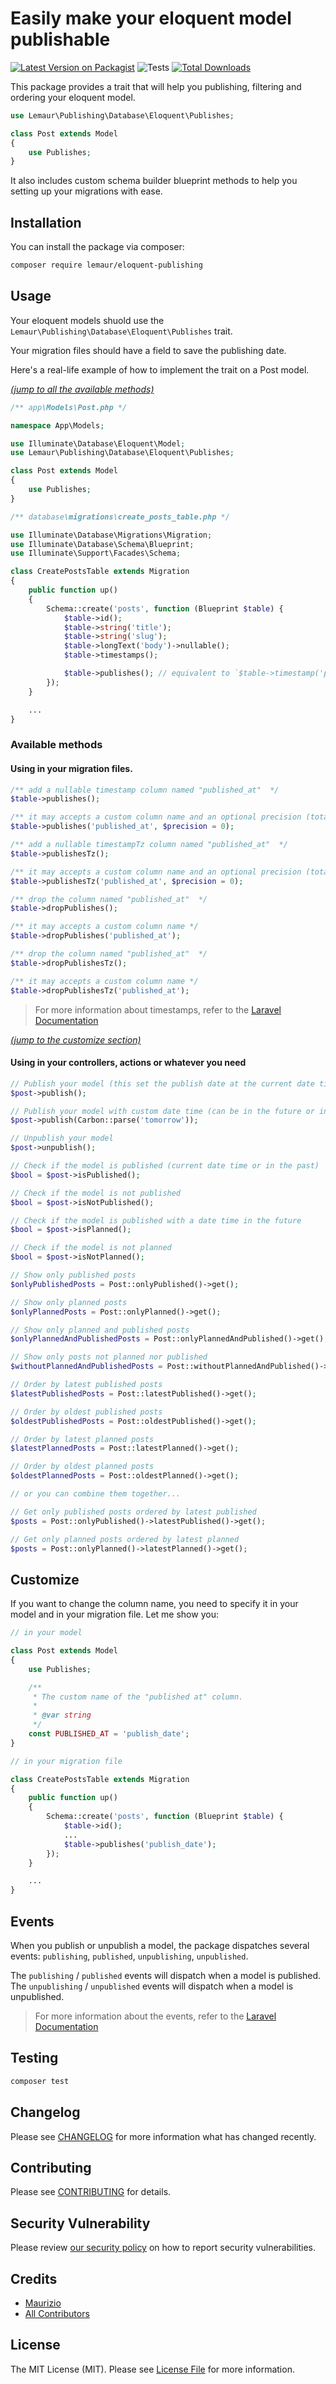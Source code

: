 # Easily make your eloquent model publishable

[![Latest Version on Packagist](https://img.shields.io/packagist/v/lemaur/eloquent-publishing.svg?style=flat-square)](https://packagist.org/packages/lemaur/eloquent-publishing)
![Tests](https://github.com/leMaur/eloquent-publishing/workflows/Tests/badge.svg)
[![Total Downloads](https://img.shields.io/packagist/dt/lemaur/eloquent-publishing.svg?style=flat-square)](https://packagist.org/packages/lemaur/eloquent-publishing)

This package provides a trait that will help you publishing, filtering and ordering your eloquent model.
```php
use Lemaur\Publishing\Database\Eloquent\Publishes;

class Post extends Model
{
    use Publishes;
}
```
It also includes custom schema builder blueprint methods to help you setting up your migrations with ease.

## Installation

You can install the package via composer:

```bash
composer require lemaur/eloquent-publishing
```

## Usage
Your eloquent models shuold use the `Lemaur\Publishing\Database\Eloquent\Publishes` trait.

Your migration files should have a field to save the publishing date.

Here's a real-life example of how to implement the trait on a Post model.

[_(jump to all the available methods)_](#available-methods)
```php
/** app\Models\Post.php */

namespace App\Models;

use Illuminate\Database\Eloquent\Model;
use Lemaur\Publishing\Database\Eloquent\Publishes;

class Post extends Model
{
    use Publishes;
}
```

```php
/** database\migrations\create_posts_table.php */

use Illuminate\Database\Migrations\Migration;
use Illuminate\Database\Schema\Blueprint;
use Illuminate\Support\Facades\Schema;

class CreatePostsTable extends Migration
{
    public function up()
    {
        Schema::create('posts', function (Blueprint $table) {
            $table->id();
            $table->string('title');
            $table->string('slug');
            $table->longText('body')->nullable();
            $table->timestamps();

            $table->publishes(); // equivalent to `$table->timestamp('published_at')->nullable();`
        });
    }

    ...
}
```

### Available methods

#### Using in your migration files.
```php
/** add a nullable timestamp column named "published_at"  */
$table->publishes();

/** it may accepts a custom column name and an optional precision (total digits) */
$table->publishes('published_at', $precision = 0);

/** add a nullable timestampTz column named "published_at"  */
$table->publishesTz();

/** it may accepts a custom column name and an optional precision (total digits) */
$table->publishesTz('published_at', $precision = 0);

/** drop the column named "published_at"  */
$table->dropPublishes();

/** it may accepts a custom column name */
$table->dropPublishes('published_at');

/** drop the column named "published_at"  */
$table->dropPublishesTz();

/** it may accepts a custom column name */
$table->dropPublishesTz('published_at');
```
> For more information about timestamps, refer to the [Laravel Documentation](https://laravel.com/docs/8.x/migrations#column-method-timestamp)

[_(jump to the customize section)_](#customize)

#### Using in your controllers, actions or whatever you need

```php
// Publish your model (this set the publish date at the current date time)
$post->publish();

// Publish your model with custom date time (can be in the future or in the past, as you wish. It accepts a class that implement \DatetimeInterface)
$post->publish(Carbon::parse('tomorrow'));

// Unpublish your model
$post->unpublish();

// Check if the model is published (current date time or in the past)
$bool = $post->isPublished();

// Check if the model is not published
$bool = $post->isNotPublished();

// Check if the model is published with a date time in the future
$bool = $post->isPlanned();

// Check if the model is not planned
$bool = $post->isNotPlanned();

// Show only published posts
$onlyPublishedPosts = Post::onlyPublished()->get();

// Show only planned posts
$onlyPlannedPosts = Post::onlyPlanned()->get();

// Show only planned and published posts
$onlyPlannedAndPublishedPosts = Post::onlyPlannedAndPublished()->get();

// Show only posts not planned nor published
$withoutPlannedAndPublishedPosts = Post::withoutPlannedAndPublished()->get();

// Order by latest published posts
$latestPublishedPosts = Post::latestPublished()->get();

// Order by oldest published posts
$oldestPublishedPosts = Post::oldestPublished()->get();

// Order by latest planned posts
$latestPlannedPosts = Post::latestPlanned()->get();

// Order by oldest planned posts
$oldestPlannedPosts = Post::oldestPlanned()->get();

// or you can combine them together...

// Get only published posts ordered by latest published
$posts = Post::onlyPublished()->latestPublished()->get();

// Get only planned posts ordered by latest planned
$posts = Post::onlyPlanned()->latestPlanned()->get();

```

## Customize

If you want to change the column name, you need to specify it in your model and in your migration file. Let me show you:
```php
// in your model

class Post extends Model
{
    use Publishes;

    /**
     * The custom name of the "published at" column.
     *
     * @var string
     */
    const PUBLISHED_AT = 'publish_date';
}

// in your migration file

class CreatePostsTable extends Migration
{
    public function up()
    {
        Schema::create('posts', function (Blueprint $table) {
            $table->id();
            ...
            $table->publishes('publish_date');
        });
    }

    ...
}
```

## Events

When you publish or unpublish a model, the package dispatches several events: `publishing`, `published`, `unpublishing`, `unpublished`.

The `publishing` / `published` events will dispatch when a model is published.
The `unpublishing` / `unpublished` events will dispatch when a model is unpublished.

> For more information about the events, refer to the [Laravel Documentation](https://laravel.com/docs/8.x/eloquent#events)

## Testing

```bash
composer test
```

## Changelog

Please see [CHANGELOG](CHANGELOG.md) for more information what has changed recently.

## Contributing

Please see [CONTRIBUTING](CONTRIBUTING.md) for details.

## Security Vulnerability

Please review [our security policy](../../security/policy) on how to report security vulnerabilities.

## Credits

- [Maurizio](https://github.com/lemaur)
- [All Contributors](../../contributors)

## License

The MIT License (MIT). Please see [License File](LICENSE.md) for more information.
